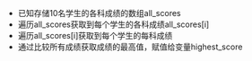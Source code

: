 - 已知存储10名学生的各科成绩的数组all\_scores
- 遍历all\_scores获取到每个学生的各科成绩all\_scores[i]
- 遍历all\_scores[i]获取到每个学生的每科成绩
- 通过比较所有成绩获取成绩的最高值，赋值给变量highest\_score